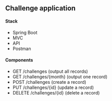 ## Challenge application


#### Stack
- Spring Boot
- MVC
- API
- Postman


#### Components
- GET /challenges (output all records)
- GET /challenges/{month} (output one record)
- POST /challenges (create a record)
- PUT /challenges/{id} (update a record)
- DELETE /challenges/{id} (delete a record)
